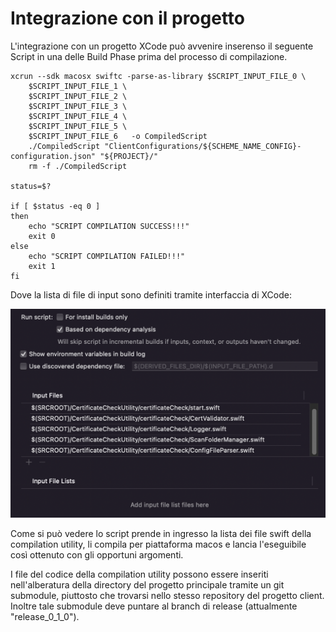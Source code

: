 # Integrazione con il progetto
L'integrazione con un progetto XCode può avvenire inserenso il seguente Script in una delle Build Phase prima del processo di compilazione.

    xcrun --sdk macosx swiftc -parse-as-library $SCRIPT_INPUT_FILE_0 \
        $SCRIPT_INPUT_FILE_1 \
        $SCRIPT_INPUT_FILE_2 \
        $SCRIPT_INPUT_FILE_3 \
        $SCRIPT_INPUT_FILE_4 \
        $SCRIPT_INPUT_FILE_5 \
        $SCRIPT_INPUT_FILE_6   -o CompiledScript
        ./CompiledScript "ClientConfigurations/${SCHEME_NAME_CONFIG}-configuration.json" "${PROJECT}/"
        rm -f ./CompiledScript
        
    status=$?

    if [ $status -eq 0 ]
    then
        echo "SCRIPT COMPILATION SUCCESS!!!"
        exit 0
    else
        echo "SCRIPT COMPILATION FAILED!!!"
        exit 1  
    fi 

Dove la lista di file di input sono definiti tramite interfaccia di XCode:

 ![InputFilesList](images/InputFilesList.png) 
 
 Come si può vedere lo script prende in ingresso la lista dei file swift della compilation utility, li compila per piattaforma macos e lancia l'eseguibile così ottenuto con gli opportuni argomenti. 
 
 I file del codice della compilation utility possono essere inseriti nell'alberatura della directory del progetto principale tramite un git submodule, piuttosto che trovarsi nello stesso repository del progetto client. Inoltre tale submodule deve puntare al branch di release (attualmente "release_0_1_0").

